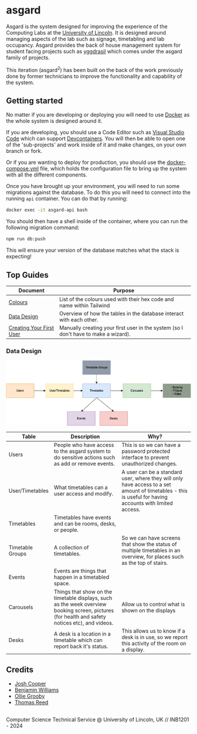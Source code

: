 # asgard

Asgard is the system designed for improving the experience of the Computing Labs at the [University of Lincoln](https://www.lincoln.ac.uk/studywithus/subjects/computerscienceandgamescomputing/). It is designed around managing aspects of the lab such as signage, timetabling and lab occupancy. Asgard provides the back of house management system for student facing projects such as [yggdrasil](https://github.com/SoCSTech/yggdrasil) which comes under the asgard family of projects. 

This iteration (asgard<sup>2</sup>) has been built on the back of the work previously done by former technicians to improve the functionality and capability of the system.

## Getting started

No matter if you are developing or deploying you will need to use [Docker](https://docker.com) as the whole system is designed around it.

If you are developing, you should use a Code Editor such as [Visual Studio Code](https://code.visualstudio.com) which can support [Devcontainers](https://containers.dev/). You will then be able to open one of the 'sub-projects' and work inside of it and make changes, on your own branch or fork.

Or if you are wanting to deploy for production, you should use the [docker-compose.yml](docker-compose.yml) file, which holds the configuration file to bring up the system with all the different components.

Once you have brought up your environment, you will need to run some migrations against the database. To do this you will need to connect into the running `api` container. You can do that by running:
```bash
docker exec -it asgard-api bash
```
You should then have a shell inside of the container, where you can run the following migration command:
```bash
npm run db:push
```
This will ensure your version of the database matches what the stack is expecting!


## Top Guides

| Document | Purpose |
| -------- | ------- |
| [Colours](/docs/colours.html) | List of the colours used with their hex code and name within Tailwind |
| [Data Design](#data-design) | Overview of how the tables in the database interact with each other. |
| [Creating Your First User](/docs/create-first-user.md) | Manually creating your first user in the system (so I don't have to make a wizard). |


### Data Design

![](/docs/database.drawio.png)

| Table | Description | Why? |
| ----- | ----------- | ---- |
| Users | People who have access to the asgard system to do sensitive actions such as add or remove events. | This is so we can have a password protected interface to prevent unauthorized changes. |
| User/Timetables | What timetables can a user access and modify. | A user can be a standard user, where they will only have access to a set amount of timetables - this is useful for having accounts with limited access. |
| Timetables | Timetables have events and can be rooms, desks, or people. | |
| Timetable Groups | A collection of timetables. | So we can have screens that show the status of multiple timetables in an overview, for places such as the top of stairs. |
| Events | Events are things that happen in a timetabled space. | |
| Carousels | Things that show on the timetable displays, such as the week overview booking screen, pictures (for health and safety notices etc), and videos. | Allow us to control what is shown on the displays |
| Desks | A desk is a location in a timetable which can report back it's status. | This allows us to know if a desk is in use, so we report this activity of the room on a display. |



## Credits
- [Josh Cooper](https://github.com/cooperj)
- [Benjamin Williams](https://github.com/blewert)
- [Ollie Grooby](https://github.com/Grooben)
- [Thomas Reed](https://github.com/treed1104)





##
Computer Science Technical Service @ University of Lincoln, UK // INB1201 - 2024